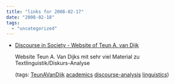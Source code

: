 ```yaml
---
title: "links for 2008-02-17"
date: "2008-02-18"
tags: 
  - "uncategorized"
---
```


- [Discourse in Society - Website of Teun A. van Dijk](http://www.discourses.org/)
    
    Website Teun A. Van Dijks mit sehr viel Material zu Textlinguistik/Diskurs-Analyse
    
    (tags: [TeunAVanDijk](http://del.icio.us/heinzwittenbrink/TeunAVanDijk) [academics](http://del.icio.us/heinzwittenbrink/academics) [discourse-analysis](http://del.icio.us/heinzwittenbrink/discourse-analysis) [linguistics](http://del.icio.us/heinzwittenbrink/linguistics))
